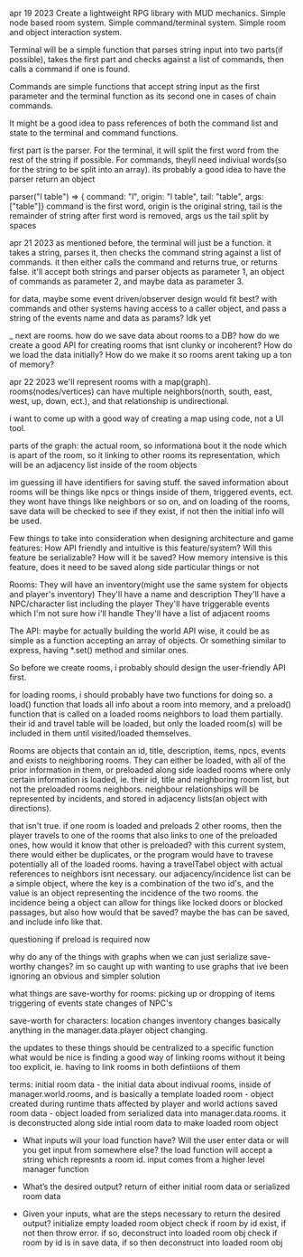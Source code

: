 apr 19 2023
Create a lightweight RPG library with MUD mechanics. Simple node based room system. Simple command/terminal system. Simple room and object interaction system.

Terminal will be a simple function that parses string input into two parts(if possible), takes the first part and checks against a list of commands, then calls a command if one is found.

Commands are simple functions that accept string input as the first parameter and the terminal function as its second one in cases of chain commands.

It might be a good idea to pass references of both the command list and state to the terminal and command functions.

first part is the parser. For the terminal, it will split the first word from the rest of the string if possible. For commands, theyll need indiviual words(so for the string to be split into an array). its probably a good idea to have the parser return an object

parser("l table") => { command: "l", origin: "l table", tail: "table", args: ["table"]}
command is the first word, origin is the original string, tail is the remainder of string after first word is removed, args us the tail split by spaces

apr 21 2023
as mentioned before, the terminal will just be a function. it takes a string, parses it, then checks the command string against a list of commands. it then either calls the command and returns true, or returns false. it'll accept both strings and parser objects as parameter 1, an object of commands as parameter 2, and maybe data as parameter 3.

for data, maybe some event driven/observer design would fit best? with commands and other systems having access to a caller object, and pass a string of the events name and data as params? Idk yet

_
next are rooms. how do we save data about rooms to a DB? how do we create a good API for creating rooms that isnt clunky or incoherent? How do we load the data initially? How do we make it so rooms arent taking up a ton of memory?

apr 22 2023
we'll represent rooms with a map(graph). rooms(nodes/vertices) can have multiple neighbors(north, south, east, west, up, down, ect.), and that relationship is undirectional.

i want to come up with a good way of creating a map using code, not a UI tool.

parts of the graph:
the actual room, so informationa bout it
the node which is apart of the room, so it linking to other rooms
its representation, which will be an adjacency list inside of the room objects

im guessing ill have identifiers for saving stuff. the saved information about rooms will be things like npcs or things inside of them, triggered events, ect. they wont have things like neighbors or so on, and on loading of the rooms, save data will be checked to see if they exist, if not then the initial info will be used.

Few things to take into consideration when designing architecture and game features:
How API friendly and intuitive is this feature/system?
Will this feature be serializable?
  How will it be saved?
  How memory intensive is this feature, does it need to be saved along side particular things or not

Rooms:
They will have an inventory(might use the same system for objects and player's inventory)
They'll have a name and description
They'll have a NPC/character list including the player
They'll have triggerable events which I'm not sure how i'll handle
They'll have a list of adjacent rooms

The API:
maybe for actually building the world API wise, it could be as simple as a function accepting an array of objects. Or something similar to express, having *.set() method and similar ones.

So before we create rooms, i probably should design the user-friendly API first.

for loading rooms, i should probably have two functions for doing so. a load() function that loads all info about a room into memory, and a preload() function that is called on a loaded rooms neighbors to load them partially. their id and travel table will be loaded, but only the loaded room(s) will be included in them until visited/loaded themselves.

Rooms are objects that contain an id, title, description, items, npcs, events and exists to neighboring rooms. They can either be loaded, with all of the prior information in them, or preloaded along side loaded rooms where only certain information is loaded, ie. their id, title and neighboring room list, but not the preloaded rooms neighbors. neighbour relationships will be represented by incidents, and stored in adjacency lists(an object with directions).

that isn't true. if one room is loaded and preloads 2 other rooms, then the player travels to one of the rooms that also links to one of the preloaded ones, how would it know that other is preloaded? with this current system, there would either be duplicates, or the program would have to travese potentially all of the loaded rooms. having a travelTabel object with actual references to neighbors isnt necessary. our adjacency/incidence list can be a simple object, where the key is a combination of the two id's, and the value is an object representing the incidence of the two rooms. the incidence being a object can allow for things like locked doors or blocked passages, but also how would that be saved? maybe the has can be saved, and include info like that.

questioning if preload is required now

why do any of the things with graphs when we can just serialize save-worthy changes? im so caught up with wanting to use graphs that ive been ignoring an obvious and simpler solution

what things are save-worthy for rooms:
picking up or dropping of items
triggering of events
state changes of NPC's

save-worth for characters:
location changes
inventory changes
basically anything in the manager.data.player object changing.

the updates to these things should be centralized to a specific function
what would be nice is finding a good way of linking rooms without it being too explicit, ie. having to link rooms in both defintiions of them

terms:
initial room data - the initial data about indivual rooms, inside of manager.world.rooms, and is basically a template
loaded room - object created during runtime thats affected by player and world actions
saved room data - object loaded from serialized data into manager.data.rooms. it is deconstructed along side intial room data to make
loaded room object

- What inputs will your load function have? Will the user enter data or will you get input from somewhere else?
the load function will accept a string which represnts a room id. input comes from a higher level manager function

- What’s the desired output?
return of either initial room data or serialized room data

- Given your inputs, what are the steps necessary to return the desired output?
initialize empty loaded room object
check if room by id exist, if not then throw error. if so, deconstruct into loaded room obj
check if room by id is in save data, if so then deconstruct into loaded room obj